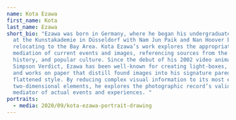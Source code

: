 ```yaml
---
name: Kota Ezawa
first_name: Kota
last_name: Ezawa
short_bio: "Ezawa was born in Germany, where he began his undergraduate studies
  at the Kunstakademie in Düsseldorf with Nam Jun Paik and Nan Hoover before
  relocating to the Bay Area. Kota Ezawa’s work explores the appropriation and
  mediation of current events and images, referencing sources from the news, art
  history, and popular culture. Since the debut of his 2002 video animation The
  Simpson Verdict, Ezawa has been well-known for creating light-boxes, videos,
  and works on paper that distill found images into his signature pared-down,
  flattened style. By reducing complex visual information to its most essential,
  two-dimensional elements, he explores the photographic record’s validity as a
  mediator of actual events and experiences. "
portraits:
  - media: 2020/09/kota-ezawa-portrait-drawing
---
```

